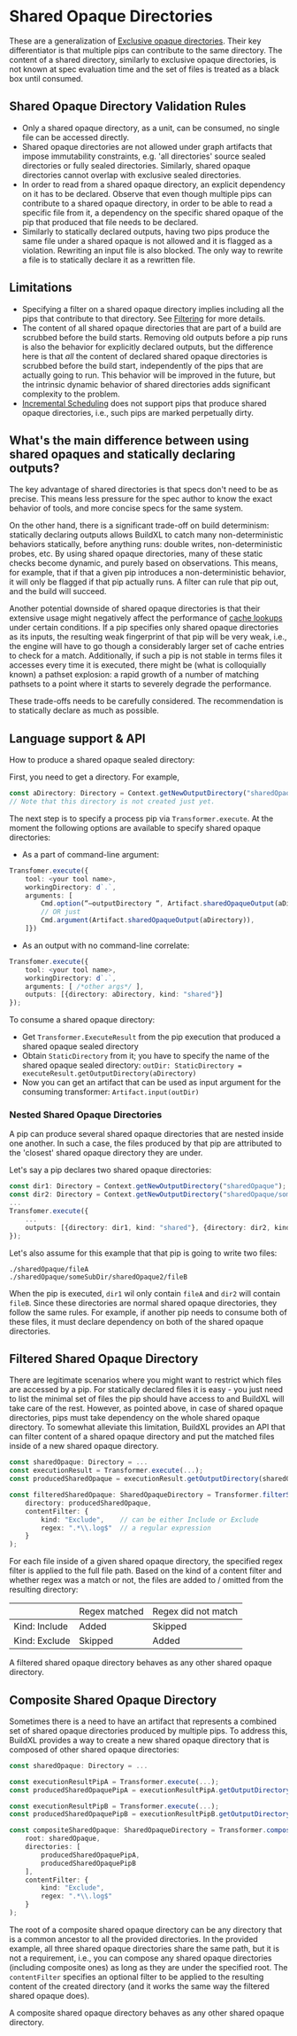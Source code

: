 # Shared Opaque Directories
These are a generalization of [Exclusive opaque directories](./Opaque-Sealed-Directories.md). Their key differentiator is that multiple pips can contribute to the same directory. The content of a shared directory, similarly to exclusive opaque directories, is not known at spec evaluation time and the set of files is treated as a black box until consumed.

## Shared Opaque Directory Validation Rules

* Only a shared opaque directory, as a unit, can be consumed, no single file can be accessed directly.
* Shared opaque directories are not allowed under graph artifacts that impose immutability constraints, e.g. 'all directories' source sealed directories or fully sealed directories. Similarly, shared opaque directories cannot overlap with exclusive sealed directories.
* In order to read from a shared opaque directory, an explicit dependency on it has to be declared. Observe that even though multiple pips can contribute to a shared opaque directory, in order to be able to read a specific file from it, a dependency on the specific shared opaque of the pip that produced that file needs to be declared.
* Similarly to statically declared outputs, having two pips produce the same file under a shared opaque is not allowed and it is flagged as a violation. Rewriting an input file is also blocked. The only way to rewrite a file is to statically declare it as a rewritten file. 

## Limitations
* Specifying a filter on a shared opaque directory implies including all the pips that contribute to that directory. See [Filtering](../../How-To-Run-BuildXL/Filtering.md) for more details.
* The content of all shared opaque directories that are part of a build are scrubbed before the build starts. Removing old outputs before a pip runs is also the behavior for explicitly declared outputs, but the difference here is that *all* the content of declared shared opaque directories is scrubbed before the build start, independently of the pips that are actually going to run. This behavior will be improved in the future, but the intrinsic dynamic behavior of shared directories adds significant complexity to the problem.
* [Incremental Scheduling](../Incremental-Scheduling.md) does not support pips that produce shared opaque directories, i.e., such pips are marked perpetually dirty.

## What's the main difference between using shared opaques and statically declaring outputs?
The key advantage of shared directories is that specs don't need to be as precise. This means less pressure for the spec author to know the exact behavior of tools, and more concise specs for the same system.

On the other hand, there is a significant trade-off on build determinism: statically declaring outputs allows BuildXL to catch many non-deterministic behaviors statically, before anything runs: double writes, non-deterministic probes, etc. By using shared opaque directories, many of these static checks become dynamic, and purely based on observations. This means, for example, that if that a given pip introduces a non-deterministic behavior, it will only be flagged if that pip actually runs. A filter can rule that pip out, and the build will succeed. 

Another potential downside of shared opaque directories is that their extensive usage might negatively affect the performance of [cache lookups](../Two-Phase-Cache-Lookup.md) under certain conditions. If a pip specifies only shared opaque directories as its inputs, the resulting weak fingerprint of that pip will be very weak, i.e., the engine will have to go though a considerably larger set of cache entries to check for a match. Additionally, if such a pip is not stable in terms files it accesses every time it is executed, there might be (what is colloquially known) a pathset explosion: a rapid growth of a number of matching pathsets to a point where it starts to severely degrade the performance. 

These trade-offs needs to be carefully considered. The recommendation is to statically declare as much as possible.

## Language support & API
How to produce a shared opaque sealed directory:

First, you need to get a directory. For example, 

```ts
const aDirectory: Directory = Context.getNewOutputDirectory("sharedOpaque");
// Note that this directory is not created just yet.
```

The next step is to specify a process pip via ```Transformer.execute```. At the moment the following options are available to specify shared opaque directories:

* As a part of command-line argument:
```ts
Transfomer.execute({
    tool: <your tool name>,
    workingDirectory: d`.`,
    arguments: [
        Cmd.option(“—outputDirectory “, Artifact.sharedOpaqueOutput(aDirectory)), // Artifact.output marks aDirectory as shared opaque output directory.
        // OR just
        Cmd.argument(Artifact.sharedOpaqueOutput(aDirectory)),
    ]})
```

* As an output with no command-line correlate:
```ts
Transfomer.execute({
    tool: <your tool name>,
    workingDirectory: d`.`,
    arguments: [ /*other args*/ ],
    outputs: [{directory: aDirectory, kind: "shared"}] 
});
```

To consume a shared opaque directory:

* Get `Transformer.ExecuteResult` from the pip execution that produced a shared opaque sealed directory
* Obtain `StaticDirectory` from it; you have to specify the name of the shared opaque sealed directory:  `outDir: StaticDirectory = executeResult.getOutputDirectory(aDirectory)`
* Now you can get an artifact that can be used as input argument for the consuming transformer: `Artifact.input(outDir)`

### Nested Shared Opaque Directories

A pip can produce several shared opaque directories that are nested inside one another. In such a case, the files produced by that pip are attributed to the 'closest' shared opaque directory they are under. 

Let's say a pip declares two shared opaque directories:
```ts
const dir1: Directory = Context.getNewOutputDirectory("sharedOpaque");
const dir2: Directory = Context.getNewOutputDirectory("sharedOpaque/someSubDir/sharedOpaque2");
...
Transfomer.execute({
    ...
    outputs: [{directory: dir1, kind: "shared"}, {directory: dir2, kind: "shared"}] 
});

```

Let's also assume for this example that that pip is going to write two files:
```
./sharedOpaque/fileA
./sharedOpaque/someSubDir/sharedOpaque2/fileB
```

When the pip is executed, `dir1` wil only contain `fileA` and `dir2` will contain `fileB`. Since these directories are normal shared opaque directories, they follow the same rules. For example, if another pip needs to consume both of these files, it must declare dependency on both of the shared opaque directories. 

## Filtered Shared Opaque Directory

There are legitimate scenarios where you might want to restrict which files are accessed by a pip. For statically declared files it is easy - you just need to list the minimal set of files the pip should have access to and BuildXL will take care of the rest. However, as pointed above, in case of shared opaque directories, pips must take dependency on the whole shared opaque directory. To somewhat alleviate this limitation, BuildXL provides an API that can filter content of a shared opaque directory and put the matched files inside of a new shared opaque directory.

```ts
const sharedOpaque: Directory = ...
const executionResult = Transformer.execute(...);
const producedSharedOpaque = executionResult.getOutputDirectory(sharedOpaque);

const filteredSharedOpaque: SharedOpaqueDirectory = Transformer.filterSharedOpaqueDirectory(
    directory: producedSharedOpaque,
    contentFilter: {
        kind: "Exclude",    // can be either Include or Exclude
        regex: ".*\\.log$"  // a regular expression
    }
);
```
For each file inside of a given shared opaque directory, the specified regex filter is applied to the full file path. Based on the kind of a content filter and whether regex was a match or not, the files are added to / omitted from the resulting directory:

|               | <span style="font-weight:normal">Regex matched</span> | <span style="font-weight:normal">Regex did not match</span> |
|---------------|---------|---------|
| Kind: Include | Added   | Skipped |
| Kind: Exclude | Skipped | Added   |

A filtered shared opaque directory behaves as any other shared opaque directory.

## Composite Shared Opaque Directory

Sometimes there is a need to have an artifact that represents a combined set of shared opaque directories produced by multiple pips. To address this, BuildXL provides a way to create a new shared opaque directory that is composed of other shared opaque directories:

```ts
const sharedOpaque: Directory = ...

const executionResultPipA = Transformer.execute(...);
const producedSharedOpaquePipA = executionResultPipA.getOutputDirectory(sharedOpaque);

const executionResultPipB = Transformer.execute(...);
const producedSharedOpaquePipB = executionResultPipB.getOutputDirectory(sharedOpaque);

const compositeSharedOpaque: SharedOpaqueDirectory = Transformer.composeSharedOpaqueDirectories(
    root: sharedOpaque,
    directories: [
        producedSharedOpaquePipA,
        producedSharedOpaquePipB
    ],
    contentFilter: {
        kind: "Exclude",
        regex: ".*\\.log$"
    }
);
```

The root of a composite shared opaque directory can be any directory that is a common ancestor to all the provided directories. In the provided example, all three shared opaque directories share the same path, but it is not a requirement, i.e., you can compose any shared opaque directories (including composite ones) as long as they are under the specified root. The `contentFilter` specifies an optional filter to be applied to the resulting content of the created directory (and it works the same way the filtered shared opaque does).

A composite shared opaque directory behaves as any other shared opaque directory.